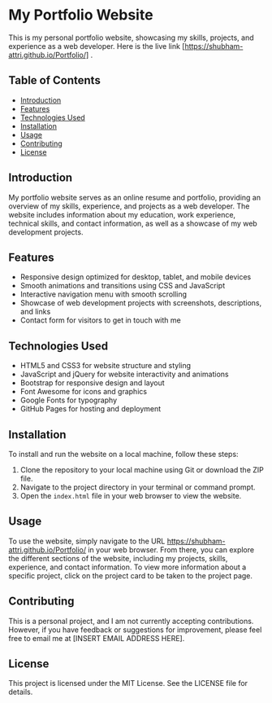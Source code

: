 # My Portfolio Website

This is my personal portfolio website, showcasing my skills, projects, and experience as a web developer.
Here is the live link [https://shubham-attri.github.io/Portfolio/] .

## Table of Contents

- [Introduction](#introduction)
- [Features](#features)
- [Technologies Used](#technologies-used)
- [Installation](#installation)
- [Usage](#usage)
- [Contributing](#contributing)
- [License](#license)

## Introduction

My portfolio website serves as an online resume and portfolio, providing an overview of my skills, experience, and projects as a web developer. The website includes information about my education, work experience, technical skills, and contact information, as well as a showcase of my web development projects.

## Features

- Responsive design optimized for desktop, tablet, and mobile devices
- Smooth animations and transitions using CSS and JavaScript
- Interactive navigation menu with smooth scrolling
- Showcase of web development projects with screenshots, descriptions, and links
- Contact form for visitors to get in touch with me

## Technologies Used

- HTML5 and CSS3 for website structure and styling
- JavaScript and jQuery for website interactivity and animations
- Bootstrap for responsive design and layout
- Font Awesome for icons and graphics
- Google Fonts for typography
- GitHub Pages for hosting and deployment

## Installation

To install and run the website on a local machine, follow these steps:

1. Clone the repository to your local machine using Git or download the ZIP file.
2. Navigate to the project directory in your terminal or command prompt.
3. Open the `index.html` file in your web browser to view the website.

## Usage

To use the website, simply navigate to the URL https://shubham-attri.github.io/Portfolio/ in your web browser. From there, you can explore the different sections of the website, including my projects, skills, experience, and contact information. To view more information about a specific project, click on the project card to be taken to the project page.

## Contributing

This is a personal project, and I am not currently accepting contributions. However, if you have feedback or suggestions for improvement, please feel free to email me at [INSERT EMAIL ADDRESS HERE].

## License

This project is licensed under the MIT License. See the LICENSE file for details.
